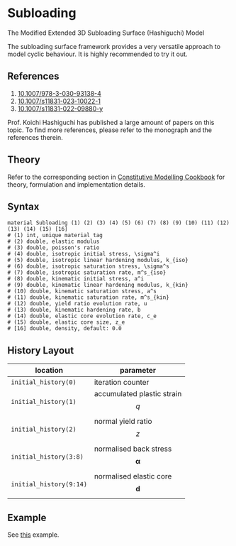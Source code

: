 # Subloading

The Modified Extended 3D Subloading Surface (Hashiguchi) Model

The subloading surface framework provides a very versatile approach to model cyclic behaviour.
It is highly recommended to try it out.

## References

1. [10.1007/978-3-030-93138-4](https://doi.org/10.1007/978-3-030-93138-4)
2. [10.1007/s11831-023-10022-1](https://doi.org/10.1007/s11831-023-10022-1)
3. [10.1007/s11831-022-09880-y](https://doi.org/10.1007/s11831-022-09880-y)

Prof. Koichi Hashiguchi has published a large amount of papers on this topic.
To find more references, please refer to the monograph and the references therein.

## Theory

Refer to the corresponding section
in [Constitutive Modelling Cookbook](https://github.com/TLCFEM/constitutive-modelling-cookbook/releases/download/latest/COOKBOOK.pdf)
for theory, formulation and implementation details.

## Syntax

```text
material Subloading (1) (2) (3) (4) (5) (6) (7) (8) (9) (10) (11) (12) (13) (14) (15) [16]
# (1) int, unique material tag
# (2) double, elastic modulus
# (3) double, poisson's ratio
# (4) double, isotropic initial stress, \sigma^i
# (5) double, isotropic linear hardening modulus, k_{iso}
# (6) double, isotropic saturation stress, \sigma^s
# (7) double, isotropic saturation rate, m^s_{iso}
# (8) double, kinematic initial stress, a^i
# (9) double, kinematic linear hardening modulus, k_{kin}
# (10) double, kinematic saturation stress, a^s
# (11) double, kinematic saturation rate, m^s_{kin}
# (12) double, yield ratio evolution rate, u
# (13) double, kinematic hardening rate, b
# (14) double, elastic core evolution rate, c_e
# (15) double, elastic core size, z_e
# [16] double, density, default: 0.0
```

## History Layout

| location                | parameter                                  |
| ----------------------- | ------------------------------------------ |
| `initial_history(0)`    | iteration counter                          |
| `initial_history(1)`    | accumulated plastic strain $$q$$           |
| `initial_history(2)`    | normal yield ratio $$z$$                   |
| `initial_history(3:8)`  | normalised back stress $$\mathbf{\alpha}$$ |
| `initial_history(9:14)` | normalised elastic core $$\mathbf{d}$$     |

## Example

See [this](../../../../Example/Structural/Statics/calibration-subloading.md) example.
